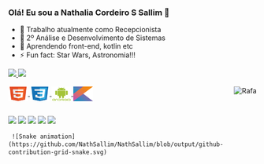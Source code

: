 ### Olá! Eu sou a Nathalia Cordeiro S Sallim 🚀

- 🔭 Trabalho atualmente como Recepcionista
- 🌱 2º Análise e Desenvolvimento de Sistemas
- 👯 Aprendendo front-end, kotlin etc
- ⚡ Fun fact: Star Wars, Astronomia!!!

<div>
  <a href="https://github.com/NathSallim">
  <img height="180em" src="https://github-readme-stats.vercel.app/api?username=NathSallim&show_icons=true&theme=dracula&include_all_commits=true&count_private=true"/>
  <img height="180em" src="https://github-readme-stats.vercel.app/api/top-langs/?username=NathSallim&layout=compact&langs_count=7&theme=dracula"/>
</div>
  <div style="display: inline_block"><br>
  <img align="center" alt="Rafa-Ts" height="30" width="40" 
  <img align="center" alt="Rafa-HTML" height="30" width="40" src="https://raw.githubusercontent.com/devicons/devicon/master/icons/html5/html5-original.svg">
  <img align="center" alt="Rafa-CSS" height="30" width="40" src="https://raw.githubusercontent.com/devicons/devicon/master/icons/css3/css3-original.svg">
  <img align="center" alt="Rafa-android" height="30" width="40" src="https://github.com/devicons/devicon/blob/master/icons/android/android-plain-wordmark.svg">
  <img align="center" alt="Rafa-kotlin" height="30" width="40" src="https://github.com/devicons/devicon/blob/master/icons/kotlin/kotlin-original.svg">
  <img align="right" alt="Rafa" src="https://picrew.me/image_maker/338224/complete?cd=D4KnOu72p5">
</div>
  
##
  
  <div>
  <a href="https://instagram.com/nathcordeiros" target="_blank"><img src="https://img.shields.io/badge/-Instagram-%23E4405F?style=for-the-badge&logo=instagram&logoColor=white" target="_blank"></a>
<a href="https://discord.gg/NathSallim#0830" target="_blank"><img src="https://img.shields.io/badge/Discord-7289DA?style=for-the-badge&logo=discord&logoColor=white" target="_blank"></a> 
  <a href = "mailto:nathalia141@gmail.com"><img src="https://img.shields.io/badge/-Gmail-%23333?style=for-the-badge&logo=gmail&logoColor=white" target="_blank"></a>
  <a href ="malito:nathalia141@hotmail.com"><img src="https://img.shields.io/badge/Microsoft_Outlook-0078D4?style=for-the-badge&logo=microsoft-outlook&logoColor=white"target="_blank"></a>
  <a href="https://www.linkedin.com/in/nathalia-cordeiro-salgado-5b8734140/" target="_blank"><img src="https://img.shields.io/badge/-LinkedIn-%230077B5?style=for-the-badge&logo=linkedin&logoColor=white" target="_blank"></a> 
    
     ![Snake animation](https://github.com/NathSallim/NathSallim/blob/output/github-contribution-grid-snake.svg)
  </div>
  
 
 
